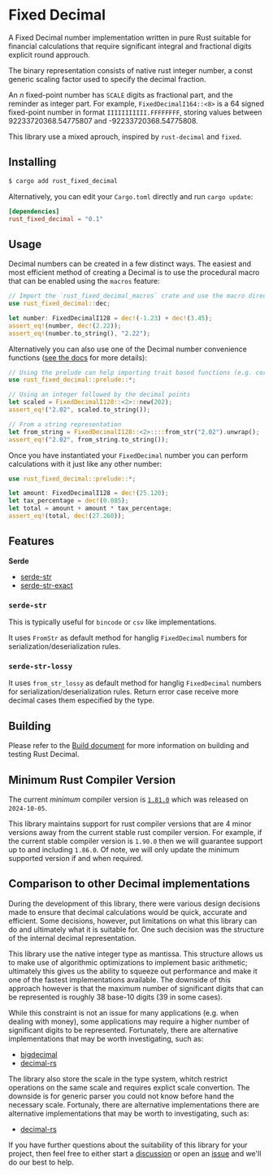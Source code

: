# Fixed Decimal 

A Fixed Decimal number implementation written in pure Rust suitable for financial calculations that require significant
integral and fractional digits explicit round approuch.

The binary representation consists of native rust integer number, a const generic scaling factor used to specify the decimal fraction.

An *n* fixed-point number has `SCALE` digits as fractional
part, and the reminder as integer part. For example,
`FixedDecimalI164::<8>` is a 64 signed fixed-point number in format `IIIIIIIIIII.FFFFFFFF`, storing values between 92233720368.54775807 and -92233720368.54775808.

This library use a mixed aprouch, inspired by `rust-decimal` and `fixed`.

## Installing

```sh
$ cargo add rust_fixed_decimal
```

Alternatively, you can edit your `Cargo.toml` directly and run `cargo update`:

```toml
[dependencies]
rust_fixed_decimal = "0.1"
```

## Usage

Decimal numbers can be created in a few distinct ways. The easiest and most efficient method of creating a Decimal is to
use the procedural macro that can be enabled using the `macros` feature:

```rust
// Import the `rust_fixed_decimal_macros` crate and use the macro directly from there.
use rust_fixed_decimal::dec;

let number: FixedDecimalI128 = dec!(-1.23) + dec!(3.45);
assert_eq!(number, dec!(2.22));
assert_eq!(number.to_string(), "2.22");
```

Alternatively you can also use one of the Decimal number convenience
functions ([see the docs](https://docs.rs/rust_fixed_decimal/) for more details):

```rust
// Using the prelude can help importing trait based functions (e.g. core::str::FromStr).
use rust_fixed_decimal::prelude::*;

// Using an integer followed by the decimal points
let scaled = FixedDecimalI128::<2>::new(202);
assert_eq!("2.02", scaled.to_string());

// From a string representation
let from_string = FixedDecimalI128::<2>::::from_str("2.02").unwrap();
assert_eq!("2.02", from_string.to_string());
```

Once you have instantiated your `FixedDecimal` number you can perform calculations with it just like any other number:

```rust
use rust_fixed_decimal::prelude::*;

let amount: FixedDecimalI128 = dec!(25.120);
let tax_percentage = dec!(0.085);
let total = amount + amount * tax_percentage;
assert_eq!(total, dec!(27.260));
```

## Features
**Serde**

* [serde-str](#serde-str)
* [serde-str-exact](#serde-str-exact)

### `serde-str`

This is typically useful for `bincode` or `csv` like implementations.

It uses `FromStr` as default method for hanglig `FixedDecimal` numbers for serialization/deserialization rules.

### `serde-str-lossy`
It uses `from_str_lossy` as default method for hanglig `FixedDecimal` numbers for serialization/deserialization rules.
Return error case receive more decimal cases them especified by the type.

## Building

Please refer to the [Build document](BUILD.md) for more information on building and testing Rust Decimal.

## Minimum Rust Compiler Version

The current _minimum_ compiler version
is [`1.81.0`](https://github.com/rust-lang/rust/releases/tag/1.81.0)
which was released on `2024-10-05`.

This library maintains support for rust compiler versions that are 4 minor versions away from the current stable rust
compiler version.
For example, if the current stable compiler version is `1.90.0` then we will guarantee support up to and
including `1.86.0`.
Of note, we will only update the minimum supported version if and when required.

## Comparison to other Decimal implementations

During the development of this library, there were various design decisions made to ensure that decimal calculations
would be quick, accurate and efficient. Some decisions, however, put limitations on what this library can do and ultimately
what it is suitable for. One such decision was the structure of the internal decimal representation.

This library use the native integer type as mantissa.
This structure allows us to make use of algorithmic optimizations to implement basic arithmetic; ultimately this gives
us the ability  to squeeze out performance and make it one of the fastest implementations available.
The downside of this approach however is that the maximum number of significant digits that can be represented
is roughly 38 base-10 digits (39 in some cases).

While this constraint is not an issue for many applications (e.g. when dealing with money), some applications may
require a higher number of significant digits to be represented. Fortunately,
there are alternative implementations that may be worth investigating, such as:

* [bigdecimal](https://crates.io/crates/bigdecimal)
* [decimal-rs](https://crates.io/crates/decimal-rs)

The library also store the scale in the type system, whitch restrict operations on the same scale and requires explict scale convertion.
The downside is for generic parser you could not know before hand the necessary scale.
Fortunaly, there are alternative implementations there are alternative implementations that may be worth to investigating, such as:

* [decimal-rs](https://crates.io/crates/rust-decimal)

If you have further questions about the suitability of this library for your project, then feel free to either start a
[discussion](https://github.com/bipa-app/rust-fixed-decimal/discussions) or open
an [issue](https://github.com/bipa-app/rust-fixed-decimal/issues) and we'll
do our best to help.
